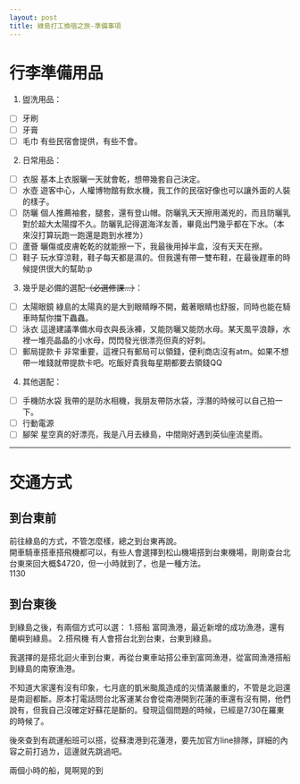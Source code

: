 ```yaml
---
layout: post
title: 綠島打工換宿之旅-準備事項
---
```


# 行李準備用品
1. 盥洗用品：
- [ ] 牙刷
- [ ] 牙膏
- [ ] 毛巾
    有些民宿會提供，有些不會。

2. 日常用品：
- [ ] 衣服
    基本上衣服曬一天就會乾，想帶幾套自己決定。
- [ ] 水壺
    遊客中心，人權博物館有飲水機，我工作的民宿好像也可以讓外面的人裝的樣子。
- [ ] 防曬
    個人推薦袖套，腿套，還有登山帽。防曬乳天天擦用滿兇的，而且防曬乳對於超大太陽撐不久。防曬乳記得選海洋友善，畢竟出門幾乎都在下水。（本來沒打算玩跑一跑還是跑到水裡ㄌ）
- [ ] 蘆薈
    曬傷或皮膚乾乾的就能擦一下，我最後用掉半盒，沒有天天在擦。
- [ ] 鞋子
    玩水穿涼鞋，鞋子每天都是濕的。但我還有帶一雙布鞋，在最後趕車的時候提供很大的幫助:p

3. 幾乎是必備的選配~~（必選修課...）~~：
- [ ] 太陽眼鏡
    綠島的太陽真的是大到眼睛睜不開，戴著眼睛也舒服，同時也能在騎車時幫你擋下蟲蟲。
- [ ] 泳衣
    這邊建議準備水母衣與長泳褲，又能防曬又能防水母。某天風平浪靜，水裡一堆亮晶晶的小水母，閃閃發光很漂亮但真的好刺。
- [ ] 郵局提款卡
    非常重要，這裡只有郵局可以領錢，便利商店沒有atm。如果不想帶一堆錢就帶提款卡吧。吃飯好貴我每星期都要去領錢QQ

4. 其他選配：
- [ ] 手機防水袋
    我帶的是防水相機，我朋友帶防水袋，浮潛的時候可以自己拍一下。
- [ ] 行動電源
- [ ] 腳架
    星空真的好漂亮，我是八月去綠島，中間剛好遇到英仙座流星雨。

---

# 交通方式

## 到台東前
前往綠島的方式，不管怎麼樣，總之到台東再說。\
開車騎車搭車搭飛機都可以，有些人會選擇到松山機場搭到台東機場，剛剛查台北台東來回大概$4720，但一小時就到了，也是一種方法。\
1130

## 到台東後
到綠島之後，有兩個方式可以選：
1.搭船
    富岡漁港，最近新增的成功漁港，還有蘭嶼到綠島。
2.搭飛機
    有人會搭台北到台東，台東到綠島。

我選擇的是搭北迴火車到台東，再從台東車站搭公車到富岡漁港，從富岡漁港搭船到綠島的南寮漁港。

不知道大家還有沒有印象，七月底的凱米颱風造成的災情滿嚴重的，不管是北迴還是南迴都斷。原本打電話問台北客運某台會從南港開到花蓮的車還有沒有開，他們說有，但我自己沒確定好蘇花是斷的。發現這個問題的時候，已經是7/30在羅東的時候了。

後來查到有疏運船班可以搭，從蘇澳港到花蓮港，要先加官方line排隊，詳細的內容之前打過ㄌ，這邊就先跳過吧。

兩個小時的船，晃啊晃的到
